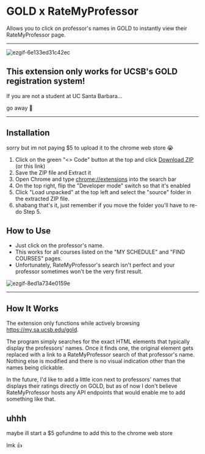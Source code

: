 # GOLD x RateMyProfessor
Allows you to click on professor's names in GOLD to instantly view their RateMyProfessor page.

***

![ezgif-6e133ed31c42ec](https://github.com/user-attachments/assets/def35bcf-9f39-4bc9-a49d-dc444d213503)

## This extension only works for UCSB's GOLD registration system!

If you are not a student at UC Santa Barbara... 

go away 🤢

***

## Installation
sorry but im not paying $5 to upload it to the chrome web store 😭

1. Click on the green "<> Code" button at the top and click [Download ZIP](https://github.com/unsurprisable/gold-rmp-extension/archive/refs/heads/main.zip) (or this link)
2. Save the ZIP file and Extract it
3. Open Chrome and type [chrome://extensions]() into the search bar
4. On the top right, flip the "Developer mode" switch so that it's enabled
5. Click "Load unpacked" at the top left and select the "source" folder in the extracted ZIP file.
6. shabang that's it, just remember if you move the folder you'll have to re-do Step 5.

## How to Use
* Just click on the professor's name.
* This works for all courses listed on the "MY SCHEDULE" and "FIND COURSES" pages.
* Unfortunately, RateMyProfessor's search isn't perfect and your professor sometimes won't be the very first result.
  
![ezgif-8ed1a734e0159e](https://github.com/user-attachments/assets/d1619285-80bc-49d2-9091-92c65d76035f)
***
## How It Works
The extension only functions while actively browsing https://my.sa.ucsb.edu/gold.

The program simply searches for the exact HTML elements that typically display the professors' names. Once it finds one, the original element gets replaced with a link to a RateMyProfessor search of that professor's name. Nothing else is modified and there is no visual indication other than the names being clickable.

In the future, I'd like to add a little icon next to professors' names that displays their ratings directly on GOLD, but as of now I don't believe RateMyProfessor hosts any API endpoints that would enable me to add something like that.

## uhhh
maybe ill start a $5 gofundme to add this to the chrome web store

lmk 👍

